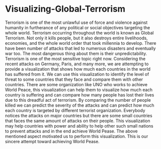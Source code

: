 # Visualizing-Global-Terrorism
Terrorism is one of the most unlawful use of force and violence against humanity in furtherance of any political or social objectives targeting the whole world. Terrorism occurring throughout the world is known as Global Terrorism. Not only it kills people, but it also destroys entire livelihoods, economies, and the whole world order that took millennia to develop. There have been number of attacks that led to numerous disasters and eventually war too. The most dangerous thing about them is their unpredictability. Terrorism is one of the most sensitive topic right now. Considering the recent attacks on Germany, Paris, and many more, we are attempting to provide a visualization that shows how much each countries in the world has suffered from it. We can use this visualization to identify the level of threat to some countries that they face and compare them with other countries. There are some organization like UNO who works to achieve World Peace, this visualization can help them to visualize how much each country is suffering and can compare how many people has lost their lives due to this dreadful act of terrorism. By comparing the number of people killed we can predict the severity of the attacks and can predict how much each country is targeted by different terrorist organization. Everybody notices the attacks on major countries but there are some small countries that faces the same amount of attacks on their people. This visualization may help countries with power and ability to help other such small nations to prevent attacks and in the end achieve World Pease. The above mentioned aspect motivated us to perform this visualization. This is our sincere attempt toward achieving World Pease.
